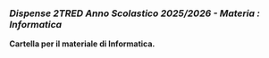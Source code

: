 ### *Dispense 2TRED Anno Scolastico 2025/2026 - Materia : Informatica*

**Cartella per il materiale di Informatica.**